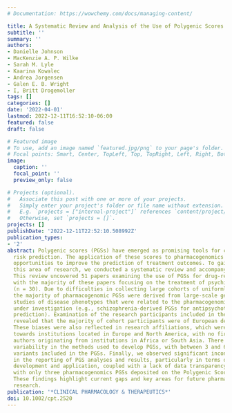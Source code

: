 ```yaml
---
# Documentation: https://wowchemy.com/docs/managing-content/

title: A Systematic Review and Analysis of the Use of Polygenic Scores in Pharmacogenomics
subtitle: ''
summary: ''
authors:
- Danielle Johnson
- MacKenzie A. P. Wilke
- Sarah M. Lyle
- Kaarina Kowalec
- Andrea Jorgensen
- Galen E. B. Wright
- I, Britt Drogemoller
tags: []
categories: []
date: '2022-04-01'
lastmod: 2022-12-11T16:52:10-06:00
featured: false
draft: false

# Featured image
# To use, add an image named `featured.jpg/png` to your page's folder.
# Focal points: Smart, Center, TopLeft, Top, TopRight, Left, Right, BottomLeft, Bottom, BottomRight.
image:
  caption: ''
  focal_point: ''
  preview_only: false

# Projects (optional).
#   Associate this post with one or more of your projects.
#   Simply enter your project's folder or file name without extension.
#   E.g. `projects = ["internal-project"]` references `content/project/deep-learning/index.md`.
#   Otherwise, set `projects = []`.
projects: []
publishDate: '2022-12-11T22:52:10.508992Z'
publication_types:
- '2'
abstract: Polygenic scores (PGSs) have emerged as promising tools for complex trait
  risk prediction. The application of these scores to pharmacogenomics provides new
  opportunities to improve the prediction of treatment outcomes. To gain insight into
  this area of research, we conducted a systematic review and accompanying analysis.
  This review uncovered 51 papers examining the use of PGSs for drug-related outcomes,
  with the majority of these papers focusing on the treatment of psychiatric disorders
  (n = 30). Due to difficulties in collecting large cohorts of uniformly treated patients,
  the majority of pharmacogenomic PGSs were derived from large-scale genome-wide association
  studies of disease phenotypes that were related to the pharmacogenomic phenotypes
  under investigation (e.g., schizophrenia-derived PGSs for antipsychotic response
  prediction). Examination of the research participants included in these studies
  revealed that the majority of cohort participants were of European descent (78.4%).
  These biases were also reflected in research affiliations, which were heavily weighted
  towards institutions located in Europe and North America, with no first or last
  authors originating from institutions in Africa or South Asia. There was also substantial
  variability in the methods used to develop PGSs, with between 3 and 6.6 million
  variants included in the PGSs. Finally, we observed significant inconsistencies
  in the reporting of PGS analyses and results, particularly in terms of risk model
  development and application, coupled with a lack of data transparency and availability,
  with only three pharmacogenomics PGSs deposited on the Polygenic Score Catalog.
  These findings highlight current gaps and key areas for future pharmacogenomic PGS
  research.
publication: '*CLINICAL PHARMACOLOGY & THERAPEUTICS*'
doi: 10.1002/cpt.2520
---
```

